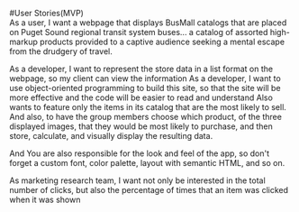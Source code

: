 #User Stories(MVP)  
As a user, I want a webpage that displays BusMall catalogs that are  placed on Puget Sound regional transit system buses...
a catalog of assorted high-markup products provided to a captive audience seeking a mental escape from the drudgery of travel.  


As a developer, I want to represent the store data in a list format on the webpage, so my client can view the information
As a developer, I want to use object-oriented programming to build this site, so that the site will be more effective and the code will be easier to read and understand
Also wants to feature only the items in its catalog that are the most likely to sell.  
And also, to have the group members choose which product, of the three displayed images, that they would be most likely to purchase, and then store, calculate, and visually display the resulting data.  

And You are also responsible for the look and feel of the app, so don't forget a custom font, color palette, layout with semantic HTML, and so on.

As marketing research team, I want not only be interested in the total number of clicks, but also the percentage of times that an item was clicked when it was shown  
